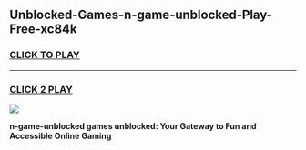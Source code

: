 
## Unblocked-Games-n-game-unblocked-Play-Free-xc84k
<h3>
<a href="https://premium76.site?title=n-game-unblocked&ref=18A">CLICK TO PLAY</a></h3>
<hr>

<h3>
<a href="https://premium76.site?title=n-game-unblocked&ref=18A">CLICK 2 PLAY</a>
  
</h3>

<a href="https://premium76.site?title=n-game-unblocked&ref=18A"><img src="https://clearcache.store/games.png"></a>


**n-game-unblocked games unblocked: Your Gateway to Fun and Accessible Online Gaming**
